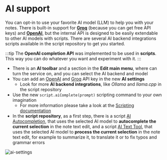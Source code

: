 # AI support

You can opt-in to use your favorite AI model (LLM) to help you with your notes.
There is built-in support for **[Groq](https://groq.com/)** (because you can get free API keys) and **[OpenAI](https://openai.com/)**,
but the internal API is designed to be easily extendable to other AI models with scripts.
There are several AI backend integrations scripts available in the script repository to get you started.

:::tip
The **OpenAI completion API** was implemented to be used in **scripts**.
This way you can do whatever you want and experiment with it.
:::

- There is an **AI toolbar** and a section in the **Edit main menu**, where can turn
  the service on, and you can select the AI backend and model
- You can add an [OpenAI](https://openai.com/) and [Groq](https://groq.com/) API key in the new **AI settings**
  - Look for more **AI backend integrations**, like _Ollama_ and _llama.cpp_ in the script repository
- Use the new `script.aiComplete(prompt)` scripting command to your own imagination
  - For more information please take a look at the
    [Scripting documentation](../scripting/methods-and-objects.md#use-a-completion-prompt-on-the-currently-selected-ai-model)
- In the **script repository**, as a first step, there is a script
  [AI Autocompletion](https://github.com/qownnotes/scripts/tree/master/ai-autocompletion),
  that uses the selected AI model to **autocomplete the current selection** in the note text edit,
  and a script [AI Text Tool](https://github.com/qownnotes/scripts/tree/master/ai-text-tool),
  that uses the selected AI model to **process the current selection** in the note text edit,
  for example to summarize it, to translate it or to fix typos and grammar errors

![ai-settings](/img/editor/ai-settings.webp)
